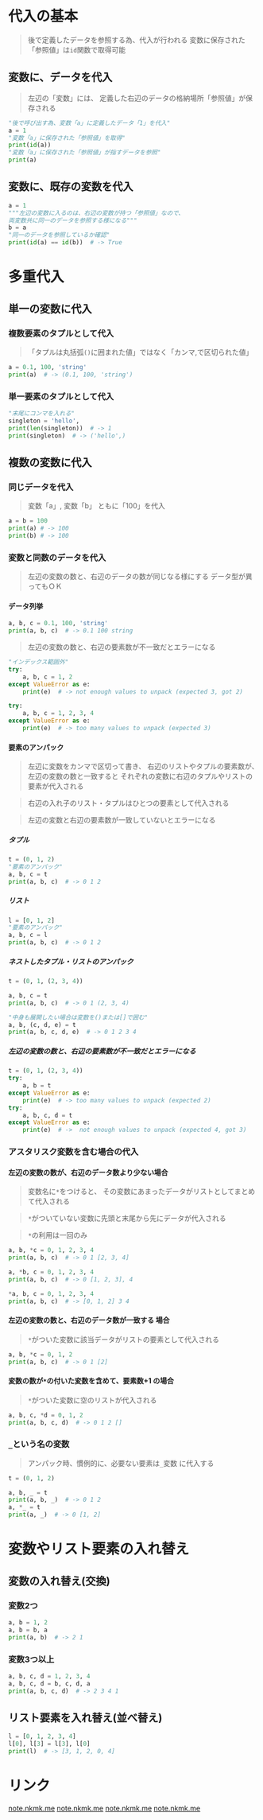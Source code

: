 # 代入の基本

> 後で定義したデータを参照する為、代入が行われる
> 変数に保存された「参照値」は`id`関数で取得可能

## 変数に、データを代入

> 左辺の「変数」には、
  定義した右辺のデータの格納場所「参照値」が保存される

```python
"後で呼び出す為、変数「a」に定義したデータ「1」を代入"
a = 1
"変数「a」に保存された「参照値」を取得"
print(id(a))
"変数「a」に保存された「参照値」が指すデータを参照"
print(a)
```

## 変数に、既存の変数を代入

```python
a = 1
"""左辺の変数に入るのは、右辺の変数が持つ「参照値」なので、
両変数共に同一のデータを参照する様になる"""
b = a
"同一のデータを参照しているか確認"
print(id(a) == id(b))  # -> True
```

# 多重代入

## 単一の変数に代入

### 複数要素のタプルとして代入

> 「タプルは丸括弧`()`に囲まれた値」ではなく「カンマ,で区切られた値」

```python
a = 0.1, 100, 'string'
print(a)  # -> (0.1, 100, 'string')
```

### 単一要素のタプルとして代入

```python
"末尾にコンマを入れる"
singleton = 'hello',
print(len(singleton))  # -> 1
print(singleton)  # -> ('hello',)
```

## 複数の変数に代入

### 同じデータを代入

> 変数「a」, 変数「b」 ともに「100」を代入

```python
a = b = 100
print(a) # -> 100
print(b) # -> 100
```

### 変数と同数のデータを代入

> 左辺の変数の数と、右辺のデータの数が同じなる様にする
> データ型が異ってもＯＫ

#### データ列挙

```python
a, b, c = 0.1, 100, 'string'
print(a, b, c)  # -> 0.1 100 string
```

> 左辺の変数の数と、右辺の要素数が不一致だとエラーになる

```python
"インデックス範囲外"
try:
    a, b, c = 1, 2
except ValueError as e:
    print(e)  # -> not enough values to unpack (expected 3, got 2)

try:
    a, b, c = 1, 2, 3, 4
except ValueError as e:
    print(e)  # -> too many values to unpack (expected 3)
```

#### 要素のアンパック

> 左辺に変数をカンマで区切って書き、
  右辺のリストやタプルの要素数が、左辺の変数の数と一致すると
  それぞれの変数に右辺のタプルやリストの要素が代入される

> 右辺の入れ子のリスト・タプルはひとつの要素として代入される

> 左辺の変数と右辺の要素数が一致していないとエラーになる

##### タプル

```python
t = (0, 1, 2)
"要素のアンパック"
a, b, c = t
print(a, b, c)  # -> 0 1 2
```

##### リスト

```python
l = [0, 1, 2]
"要素のアンパック"
a, b, c = l
print(a, b, c)  # -> 0 1 2
```

##### ネストしたタプル・リストのアンパック

```python
t = (0, 1, (2, 3, 4))

a, b, c = t
print(a, b, c)  # -> 0 1 (2, 3, 4)

"中身も展開したい場合は変数を()または[]で囲む"
a, b, (c, d, e) = t
print(a, b, c, d, e)  # -> 0 1 2 3 4
```

##### 左辺の変数の数と、右辺の要素数が不一致だとエラーになる

```python
t = (0, 1, (2, 3, 4))
try:
    a, b = t
except ValueError as e:
    print(e)  # -> too many values to unpack (expected 2)
try:
    a, b, c, d = t
except ValueError as e:
    print(e)  # ->  not enough values to unpack (expected 4, got 3)
```

### アスタリスク変数を含む場合の代入

#### 左辺の変数の数が、右辺のデータ数より少ない場合

> 変数名に`*`をつけると、
  その変数にあまったデータがリストとしてまとめて代入される

> `*`がついていない変数に先頭と末尾から先にデータが代入される

> `*`の利用は一回のみ

```python
a, b, *c = 0, 1, 2, 3, 4
print(a, b, c)  # -> 0 1 [2, 3, 4]

a, *b, c = 0, 1, 2, 3, 4
print(a, b, c)  # -> 0 [1, 2, 3], 4

*a, b, c = 0, 1, 2, 3, 4
print(a, b, c)  # -> [0, 1, 2] 3 4
```

#### 左辺の変数の数と、右辺のデータ数が一致する 場合

> `*`がついた変数に該当データがリストの要素として代入される

```python
a, b, *c = 0, 1, 2
print(a, b, c)  # -> 0 1 [2]
```

#### 変数の数が`*`の付いた変数を含めて、要素数+1 の場合

> `*`がついた変数に空のリストが代入される

```python
a, b, c, *d = 0, 1, 2
print(a, b, c, d)  # -> 0 1 2 []
```

### `_`という名の変数

> アンパック時、慣例的に、必要ない要素は`_`変数 に代入する

```python
t = (0, 1, 2)

a, b, _ = t
print(a, b, _)  # -> 0 1 2
a, *_ = t
print(a, _)  # -> 0 [1, 2]
```

# 変数やリスト要素の入れ替え

## 変数の入れ替え(交換)

### 変数2つ

```python
a, b = 1, 2
a, b = b, a
print(a, b)  # -> 2 1
```

### 変数3つ以上

```python
a, b, c, d = 1, 2, 3, 4
a, b, c, d = b, c, d, a
print(a, b, c, d)  # -> 2 3 4 1
```

## リスト要素を入れ替え(並べ替え)

```python
l = [0, 1, 2, 3, 4]
l[0], l[3] = l[3], l[0]
print(l)  # -> [3, 1, 2, 0, 4]
```

# リンク

[note.nkmk.me](https://note.nkmk.me/python-multi-variables-values/)
[note.nkmk.me](https://note.nkmk.me/python-tuple-list-unpack/)
[note.nkmk.me](https://note.nkmk.me/python-swap-values/)
[note.nkmk.me](https://note.nkmk.me/python-tuple-single-empty/)
